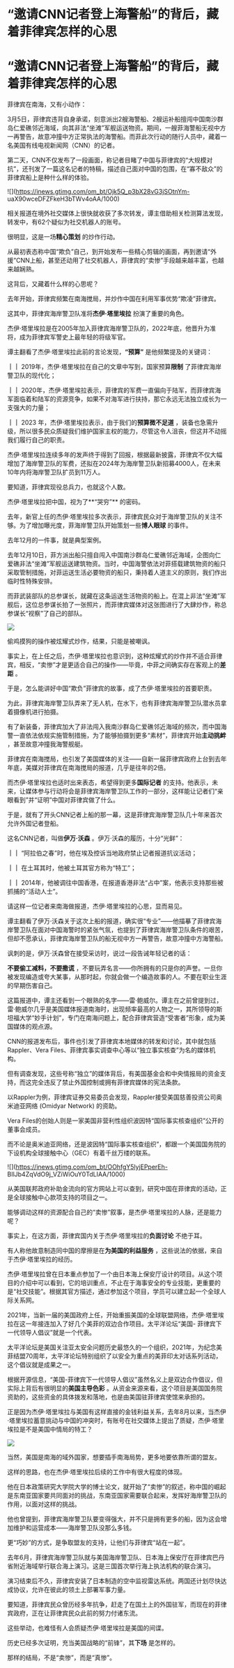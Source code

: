 # “邀请CNN记者登上海警船”的背后，藏着菲律宾怎样的心思

# “邀请CNN记者登上海警船”的背后，藏着菲律宾怎样的心思

菲律宾在南海，又有小动作：

3月5日，菲律宾违背自身承诺，刻意派出2艘海警船、2艘运补船擅闯中国南沙群岛仁爱礁邻近海域，向其非法“坐滩”军舰运送物资。期间，一艘菲海警船无视中方一再警告，故意冲撞中方正常执法的海警船。而菲此次行动的随行人员中，藏着一名美国有线电视新闻网（CNN）的记者。

第二天，CNN不仅发布了一段画面，称记者目睹了中国与菲律宾的“大规模对抗”，还刊发了一篇这名记者的特稿，描述自己面对中国的包围，在“寡不敌众”的菲律宾船上是种什么样的体验。

![](https://inews.gtimg.com/om_bt/Ojk5Q_p3bX28vG3jSOtnYm-
uaX90wceDFZFkeH3bTWv4oAA/1000)

相关报道在境外社交媒体上很快就收获了多次转发，谭主借助相关检测算法发现，转发中，有62个疑似为社交机器人的账号。

很明显，这是一场**精心策划** 的炒作行动。

从最初表态称中国“欺负”自己，到开始发布一些精心剪辑的画面，再到邀请“外援”CNN上船，甚至还动用了社交机器人，菲律宾的“卖惨”手段越来越丰富，也越来越娴熟。

这背后，又藏着什么样的心思呢？

去年开始，菲律宾频繁在南海搅局，并炒作中国在利用军事优势“欺凌”菲律宾。

这其中，菲律宾海岸警卫队准将**杰伊·塔里埃拉** 扮演了重要的角色。

杰伊·塔里埃拉是在2005年加入菲律宾海岸警卫队的，2022年底，他晋升为准将，成为菲律宾军警史上最年轻的将级军官。

谭主翻看了杰伊·塔里埃拉此前的言论发现，**“预算”** 是他频繁提及的关键词：

**｜｜** 2019年，杰伊·塔里埃拉在自己的文章中写到，国家预算**限制** 了菲律宾海岸警卫队的现代化；

**｜｜**
2020年，杰伊·塔里埃拉表示，菲律宾的军费一直偏向于陆军，而菲律宾海军面临着和陆军的资源竞争，如果不对海军进行扶持，那它永远无法独立成长为一支强大的力量；

**｜｜** 2023 年，杰伊·塔里埃拉表示，由于我们的**预算微不足道**
，装备也急需升级，所以很多民众质疑我们维护国家主权的能力，尽管这令人沮丧，但这并不动摇我们履行自己的职责。

杰伊·塔里埃拉连续多年的发声终于得到了回报，根据最新披露，菲律宾不仅大幅增加了海岸警卫队的军费，还拟在2024年为海岸警卫队新招募4000人，在未来10年内将海岸警卫队扩员到11万人。

要知道，菲律宾现役总兵力，也就这个人数。

杰伊·塔里埃拉把中国，视为了**“哭穷”** 的密码。

去年，新官上任的杰伊·塔里埃拉多次表示，菲律宾民众对于海岸警卫队的关注不够。为了增加曝光度，菲海岸警卫队开始策划一些**博人眼球** 的事件。

去年12月的一件事，就是典型案例。

去年12月10日，菲方派出船只擅自闯入中国南沙群岛仁爱礁邻近海域，企图向仁爱礁非法“坐滩”军舰运送建筑物资。当时，中国海警依法对菲搭载建筑物资的船只采取管制措施，对菲运送生活必要物资的船只，秉持着人道主义的原则，我们作出临时性特殊安排。

而菲武装部队的总参谋长，就藏在这条运送生活物资的船上。在混上非法“坐滩”军舰后，这位总参谋长拍了一张照片，而菲律宾媒体对这张图进行了大肆炒作，称总参谋长“视察”了自己的部队。

![](https://inews.gtimg.com/om_bt/OdP56YJAUFDlCHWYTy9cHpY6ZcPIeyigVKvCEGqili57sAA/1000)

偷鸡摸狗的操作被炫耀式炒作，结果，只能是被嘲讽。

事实上，在上任之后，杰伊·塔里埃拉也意识到，这种炫耀式的炒作并不适合菲律宾，相反，“卖惨”才是更适合自己的操作——毕竟，中菲之间确实存在客观上的**差距**
。

于是，怎么能讲好中国“欺负”菲律宾的故事，成了杰伊·塔里埃拉的首要职责。

为此，菲律宾海岸警卫队弄来了无人机，在水下，也有菲律宾海岸警卫队潜水员拿着摄像机进行拍摄。

有了新装备，菲律宾加大了非法闯入我南沙群岛仁爱礁邻近海域的频次，而中国海警一直依法依规实施管制措施，为了能够拍摄到更多“素材”，菲律宾开始**主动挑衅**
，甚至故意冲撞我海警舰艇。

菲律宾在南海搅局，也引发了美国媒体的关注——自新一届菲律宾政府上台到去年年底，美媒对菲律宾在南海搅局的报道，几乎是往年的2倍。

而杰伊·塔里埃拉也适时出来表态，希望得到更多**国际记者**
的支持。他表示，未来，让媒体参与行动将会是菲律宾海岸警卫队工作的一部分，这样能让记者们“亲眼看到”并“证明”中国对菲律宾做了什么。

于是，就有了开头CNN记者上船的那一幕，这是菲律宾海岸警卫队几十年来首次允许外国记者登船。

这名CNN记者，叫做**伊万·沃森** 。伊万·沃森的履历，十分“光鲜”：

**｜｜** “阿拉伯之春”时，他在埃及控诉当地政府禁止记者报道抗议活动；

**｜｜** 在土耳其时，他被土耳其官方称为“特工”；

**｜｜** 2014年，他被调往中国香港，在报道香港非法“占中”案，他表示支持那些被抓捕的“活动人士”。

请这样一位记者来南海做报道，杰伊·塔里埃拉的心思，显而易见。

谭主翻看了伊万·沃森关于这次上船的报道，确实很“专业”——他描摹了菲律宾海岸警卫队在面对中国海警时的紧张气氛，也提到了菲律宾海岸警卫队条件的艰苦，但却不愿承认，菲律宾海岸警卫队的船无视中方一再警告，故意冲撞中方海警船。

讽刺的是，伊万·沃森曾在接受采访时，说过一段告诫年轻记者的话：

**不要偷工减料，不要撒谎**
，不要玩弄名言——你所拥有的只是你的声誉。一旦你被发现编造或夸大某事，从那时起，你就会做一个编造故事的人。不要在职业生涯的早期伤害自己。

这篇报道中，谭主还看到一个眼熟的名字——雷·鲍威尔。谭主在之前曾提到过，雷·鲍威尔几乎是美国媒体报道南海时，出现频率最高的人物之一，其所领导的斯坦福大学“妙手计划”，专门在南海问题上，配合菲律宾营造“受害者”形象，成为美国媒体的观点源。

CNN的报道发布后，事件也引发了菲律宾本地媒体的转发和讨论，其中就包括Rappler、Vera
Files、菲律宾事实调查中心等以“独立事实核查”为名的媒体机构。

但有调查发现，这些号称“独立”的媒体背后，有美国基金会和中央情报局的资金支持，而这完全违反了禁止外国控制或拥有菲律宾媒体的宪法条款。

以Rappler为例，菲律宾证券交易委员会发现，Rappler接受美国慈善投资公司奥米迪亚网络 (Omidyar Network) 的资助。

Vera Files的创始人则是一家美国非营利性组织波因特“国际事实核查组织”公开的董事会成员。

而不论是奥米迪亚网络，还是波因特“国际事实核查组织”，都跟一个美国国务院的下设机构全球接触中心（GEC）有着千丝万缕的联系。

![](https://inews.gtimg.com/om_bt/OOhfgY5lyjEPperEh-
BIlJb4ZqVdO9j_VZiWiOuY0TdLIAA/1000)

从美国联邦政府补助金流向的官方网站上可以查到，研究中国在菲律宾的活动，正是全球接触中心款项支持的项目之一。

能够调动这样的资源配合自己的“卖惨”叙事，是杰伊·塔里埃拉的人脉，还是能力呢？

事实上，在这方面，菲律宾国内关于杰伊·塔里埃拉的**负面讨论** 不绝于耳。

有人称他故意制造同中国的摩擦是在**为美国的利益服务** ，这些说法的依据，来自于杰伊·塔里埃拉的经历。

杰伊·塔里埃拉曾在日本重点参加了一个由日本海上保安厅设计的项目。从这个项目的介绍中可以看到，它的培训重点，不止在于海事安全的专业技能，更重要的是“社交技能”。根据其官方描述，通过参加这个项目，学员可以建立起一个全球人际关系网。

2021年，当新一届的美国政府上任，开始重振美国的全球联盟网络，杰伊·塔里埃拉在这一年接连加入了好几个美菲的双边合作项目。太平洋论坛“美国-
菲律宾下一代领导人倡议”就是一个代表。

太平洋论坛是美国关注亚太安全问题历史最悠久的一个组织，2021年，为纪念美菲结盟70周年，太平洋论坛特别组织了以安全为重点的美菲印太对话系列活动，这个倡议就是成果之一。

根据开源信息，“美国-菲律宾下一代领导人倡议”虽然名义上是双边合作倡议，但实际上背后有很明显的**美国主导色彩**
。从资金来源来看，这个项目是美国国务院资助的，这些资金的具体拨发和落地，也是由美国驻菲律宾使馆来承担的。

正是因为杰伊·塔里埃拉与美国有这样直接的金钱利益关系，去年8月以来，当杰伊·塔里埃拉蓄意挑动与中国的冲突时，有账号在社交媒体上提出了质疑，杰伊·塔里埃拉是不是美国中情局的特工？

![](https://inews.gtimg.com/om_bt/O3f0hxL8_ab2TgReYm2eYQ2ZIAohZGvZ43bRgP2laRUG8AA/1000)

当然，美国是南海的域外国家，想要插手南海局势，更多地要依靠所谓的盟友。

这样的思路，也在杰伊·塔里埃拉后续的工作中有很大程度的体现。

他在日本政策研究大学院大学的博士论文，就开始了“卖惨”的叙述，称中国的崛起是东南亚国家要共同面对的挑战，东南亚国家需要联合起来，发挥好海岸警卫队的作用，以面对这样的挑战。

他也曾提到，菲律宾海岸警卫队要变得强大，并不只是拥有更多的船，因为这会增加维护和运营成本——海岸警卫队没那么多钱。

更“巧妙”的方式，是争取盟友的支持，让他们与菲律宾“站在一起”。

去年6月，菲律宾海岸警卫队就与美国海岸警卫队、日本海上保安厅在菲律宾巴丹省附近海域举行联合海上演习。这是三国首次举行海上执法机构的联合演习。

演习结束后不久，菲律宾安装了日本制造的空中监视雷达系统。两国还计划尽快达成协议，允许在彼此的领土上部署军事力量。

要知道，菲律宾民众曾历经多年抗争，赶走了在国土上的外国驻军，而现在的菲律宾政府，正在让菲律宾民众此前的努力付诸东流。

这些举动，也难怪有人会质疑杰伊·塔里埃拉是美国的间谍。

历史已经多次证明，充当美国战略的“前锋”，其**下场** 是怎样的。

那样的结局，不是“卖惨”，而是“真惨”。


